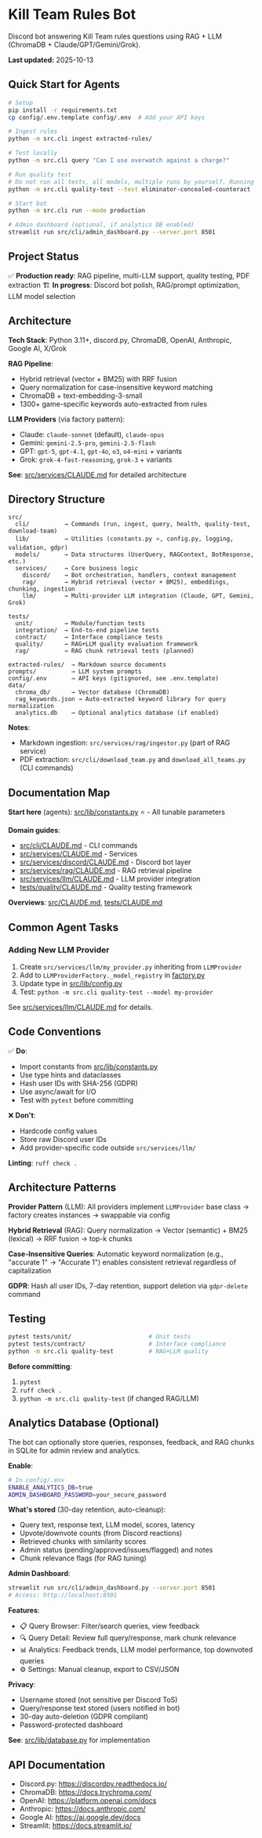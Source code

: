 # Kill Team Rules Bot

Discord bot answering Kill Team rules questions using RAG + LLM (ChromaDB + Claude/GPT/Gemini/Grok).

**Last updated:** 2025-10-13

## Quick Start for Agents

```bash
# Setup
pip install -r requirements.txt
cp config/.env.template config/.env  # Add your API keys

# Ingest rules
python -m src.cli ingest extracted-rules/

# Test locally
python -m src.cli query "Can I use overwatch against a charge?"

# Run quality test
# Do not run all tests, all models, multiple runs by yourself. Running these tests costs money.
python -m src.cli quality-test --test eliminator-concealed-counteract

# Start bot
python -m src.cli run --mode production

# Admin dashboard (optional, if analytics DB enabled)
streamlit run src/cli/admin_dashboard.py --server.port 8501
```

## Project Status

✅ **Production ready**: RAG pipeline, multi-LLM support, quality testing, PDF extraction
🏗️ **In progress**: Discord bot polish, RAG/prompt optimization, LLM model selection

## Architecture

**Tech Stack**: Python 3.11+, discord.py, ChromaDB, OpenAI, Anthropic, Google AI, X/Grok

**RAG Pipeline**:
- Hybrid retrieval (vector + BM25) with RRF fusion
- Query normalization for case-insensitive keyword matching
- ChromaDB + text-embedding-3-small
- 1300+ game-specific keywords auto-extracted from rules

**LLM Providers** (via factory pattern):
- Claude: `claude-sonnet` (default), `claude-opus`
- Gemini: `gemini-2.5-pro`, `gemini-2.5-flash`
- GPT: `gpt-5`, `gpt-4.1`, `gpt-4o`, `o3`, `o4-mini` + variants
- Grok: `grok-4-fast-reasoning`, `grok-3` + variants

**See**: [src/services/CLAUDE.md](src/services/CLAUDE.md) for detailed architecture

## Directory Structure

```
src/
  cli/          → Commands (run, ingest, query, health, quality-test, download-team)
  lib/          → Utilities (constants.py ⭐, config.py, logging, validation, gdpr)
  models/       → Data structures (UserQuery, RAGContext, BotResponse, etc.)
  services/     → Core business logic
    discord/    → Bot orchestration, handlers, context management
    rag/        → Hybrid retrieval (vector + BM25), embeddings, chunking, ingestion
    llm/        → Multi-provider LLM integration (Claude, GPT, Gemini, Grok)

tests/
  unit/         → Module/function tests
  integration/  → End-to-end pipeline tests
  contract/     → Interface compliance tests
  quality/      → RAG+LLM quality evaluation framework
  rag/          → RAG chunk retrieval tests (planned)

extracted-rules/  → Markdown source documents
prompts/          → LLM system prompts
config/.env       → API keys (gitignored, see .env.template)
data/
  chroma_db/      → Vector database (ChromaDB)
  rag_keywords.json → Auto-extracted keyword library for query normalization
  analytics.db    → Optional analytics database (if enabled)
```

**Notes**:
- Markdown ingestion: `src/services/rag/ingestor.py` (part of RAG service)
- PDF extraction: `src/cli/download_team.py` and `download_all_teams.py` (CLI commands)

## Documentation Map

**Start here** (agents): [src/lib/constants.py](src/lib/constants.py) ⭐ - All tunable parameters

**Domain guides**:
- [src/cli/CLAUDE.md](src/cli/CLAUDE.md) - CLI commands
- [src/services/CLAUDE.md](src/services/CLAUDE.md) - Services
- [src/services/discord/CLAUDE.md](src/services/discord/CLAUDE.md) - Discord bot layer
- [src/services/rag/CLAUDE.md](src/services/rag/CLAUDE.md) - RAG retrieval pipeline
- [src/services/llm/CLAUDE.md](src/services/llm/CLAUDE.md) - LLM provider integration
- [tests/quality/CLAUDE.md](tests/quality/CLAUDE.md) - Quality testing framework

**Overviews**: [src/CLAUDE.md](src/CLAUDE.md), [tests/CLAUDE.md](tests/CLAUDE.md)

## Common Agent Tasks

### Adding New LLM Provider
1. Create `src/services/llm/my_provider.py` inheriting from `LLMProvider`
2. Add to `LLMProviderFactory._model_registry` in [factory.py](src/services/llm/factory.py)
3. Update type in [src/lib/config.py](src/lib/config.py)
4. Test: `python -m src.cli quality-test --model my-provider`

See [src/services/llm/CLAUDE.md](src/services/llm/CLAUDE.md) for details.

## Code Conventions

✅ **Do**:
- Import constants from [src/lib/constants.py](src/lib/constants.py)
- Use type hints and dataclasses
- Hash user IDs with SHA-256 (GDPR)
- Use async/await for I/O
- Test with `pytest` before committing

❌ **Don't**:
- Hardcode config values
- Store raw Discord user IDs
- Add provider-specific code outside `src/services/llm/`

**Linting**: `ruff check .`

## Architecture Patterns

**Provider Pattern** (LLM): All providers implement `LLMProvider` base class → factory creates instances → swappable via config

**Hybrid Retrieval** (RAG): Query normalization → Vector (semantic) + BM25 (lexical) → RRF fusion → top-k chunks

**Case-Insensitive Queries**: Automatic keyword normalization (e.g., "accurate 1" → "Accurate 1") enables consistent retrieval regardless of capitalization

**GDPR**: Hash all user IDs, 7-day retention, support deletion via `gdpr-delete` command

## Testing

```bash
pytest tests/unit/                      # Unit tests
pytest tests/contract/                  # Interface compliance
python -m src.cli quality-test          # RAG+LLM quality
```

**Before committing**:
1. `pytest`
2. `ruff check .`
3. `python -m src.cli quality-test` (if changed RAG/LLM)

## Analytics Database (Optional)

The bot can optionally store queries, responses, feedback, and RAG chunks in SQLite for admin review and analytics.

**Enable**:
```bash
# In config/.env
ENABLE_ANALYTICS_DB=true
ADMIN_DASHBOARD_PASSWORD=your_secure_password
```

**What's stored** (30-day retention, auto-cleanup):
- Query text, response text, LLM model, scores, latency
- Upvote/downvote counts (from Discord reactions)
- Retrieved chunks with similarity scores
- Admin status (pending/approved/issues/flagged) and notes
- Chunk relevance flags (for RAG tuning)

**Admin Dashboard**:
```bash
streamlit run src/cli/admin_dashboard.py --server.port 8501
# Access: http://localhost:8501
```

**Features**:
- 📋 Query Browser: Filter/search queries, view feedback
- 🔍 Query Detail: Review full query/response, mark chunk relevance
- 📊 Analytics: Feedback trends, LLM model performance, top downvoted queries
- ⚙️ Settings: Manual cleanup, export to CSV/JSON

**Privacy**:
- Username stored (not sensitive per Discord ToS)
- Query/response text stored (users notified in bot)
- 30-day auto-deletion (GDPR compliant)
- Password-protected dashboard

**See**: [src/lib/database.py](src/lib/database.py) for implementation

## API Documentation

- Discord.py: https://discordpy.readthedocs.io/
- ChromaDB: https://docs.trychroma.com/
- OpenAI: https://platform.openai.com/docs
- Anthropic: https://docs.anthropic.com/
- Google AI: https://ai.google.dev/docs
- Streamlit: https://docs.streamlit.io/

<!-- MANUAL ADDITIONS START -->
<!-- MANUAL ADDITIONS END -->
